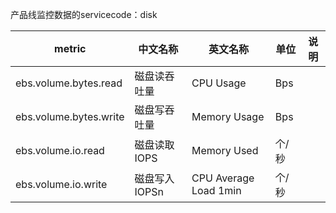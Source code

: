 产品线监控数据的servicecode：disk

metric | 中文名称 | 英文名称 | 单位 | 说明
---|--- |--- |---|---
ebs.volume.bytes.read | 磁盘读吞吐量 | CPU Usage | Bps | 
ebs.volume.bytes.write | 磁盘写吞吐量| Memory Usage | Bps|
ebs.volume.io.read | 磁盘读取IOPS | Memory Used |  个/秒 | 
ebs.volume.io.write | 磁盘写入IOPSn | CPU Average Load 1min | 个/秒 | 
